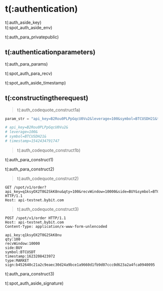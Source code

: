# t(:authentication)
<aside class="notice">
t(:auth_aside_key)
</aside>

<aside class="notice">
t(:spot_auth_aside_env)
</aside>

t(:auth_para_privatepublic)

## t(:authenticationparameters)

t(:auth_para_params)

t(:spot_auth_para_recv)

<aside class="warning">
t(:spot_auth_aside_timestamp)
</aside>

## t(:constructingtherequest)
> t(:auth_codequote_construct1a)

```python
param_str = "api_key=B2Rou0PLPpGqcU0Vu2&leverage=100&symbol=BTCUSDH21&timestamp=1542434791747"

# api_key=B2Rou0PLPpGqcU0Vu2&
# leverage=100&
# symbol=BTCUSDH21&
# timestamp=1542434791747
```

> t(:auth_codequote_construct1b)

t(:auth_para_construct1)
<div></div>

t(:auth_para_construct2)
> t(:auth_codequote_construct2)

```http
GET /spot/v1/order?api_key=q1ksyOX2T0G2SkK8nu&qty=100&recvWindow=10000&side=BUY&symbol=BTCUSDT&timestamp=1623208423972&type=MARKET&sign=b452640c21a2c9eaec30d24a9bce1a9660d1fb9d07ccc0d623a2a4fca0940095 HTTP/1.1
Host: api-testnet.bybit.com
```

> t(:auth_codequote_construct3)

```http
POST /spot/v1/order HTTP/1.1
Host: api-testnet.bybit.com
Content-Type: application/x-www-form-unlencoded

api_key:q1ksyOX2T0G2SkK8nu
qty:100
recvWindow:10000
side:BUY
symbol:BTCUSDT
timestamp:1623208423972
type:MARKET
sign:b452640c21a2c9eaec30d24a9bce1a9660d1fb9d07ccc0d623a2a4fca0940095

```

t(:auth_para_construct3)

<aside class="notice">
t(:spot_auth_aside_signature)
</aside>

<!--
### Examples of the Signature Algorithm

* [C#](https://github.com/bybit-exchange/bybit-official-api-docs/blob/master/en/example/Encryption.cs)
* [Python](https://github.com/bybit-exchange/bybit-official-api-docs/blob/master/en/example/Encryption.py)
* [C++](https://github.com/bybit-exchange/bybit-official-api-docs/blob/master/en/example/Encryption.cpp)
* [Go](https://github.com/bybit-exchange/bybit-official-api-docs/blob/master/en/example/Encryption.go)
* [PHP](https://github.com/bybit-exchange/bybit-official-api-docs/blob/master/en/example/Encryption.php)
-->


<script>
function copyStringToClipboard (endpoint) {
  var str = document.getElementById(endpoint).innerText;
  // remove whitespace
  var str = str.replace(/ /g,"");
  // Create new element
  var el = document.createElement("textarea");
  // Set value (string to be copied)
  el.value = str;
  // Set non-editable to avoid focus and move outside of view
  el.setAttribute("readonly", "");
  el.style = {position: "absolute", left: "-9999px"};
  document.body.appendChild(el);
  // Select text inside element
  el.select();
  // Copy text to clipboard
  document.execCommand("copy");
  // Remove temporary element
  document.body.removeChild(el);
}
</script>
